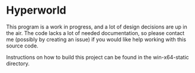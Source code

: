 # Hyperworld

This program is a work in progress, and a lot of design decisions are up in the
air. The code lacks a lot of needed documentation, so please contact me (possibly by
creating an issue) if you would like help working with this source code.

Instructions on how to build this project can be found in the win-x64-static directory.
